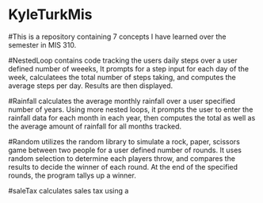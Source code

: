 # KyleTurkMis
#This is a repository containing 7 concepts I have learned over the semester in MIS 310. 

#NestedLoop contains code tracking the users daily steps over a user defined number of weeeks, It prompts for a step input for each day of the week, calculatees the total number of steps taking, and computes the average steps per day. Results are then displayed. 

#Rainfall calculates the average monthly rainfall over a user specified number of years. Using more nested loops, it prompts the user to enter the rainfall data for each month in each year, then computes the total as well as the average amount of rainfall for all months tracked. 

#Random utilizes the random library to simulate a rock, paper, scissors game between two people for a user defined number of rounds. It uses random selection to determine each players throw, and compares the results to decide the winner of each round. At the end of the specified rounds, the program tallys up a winner. 

#saleTax calculates sales tax using a 
